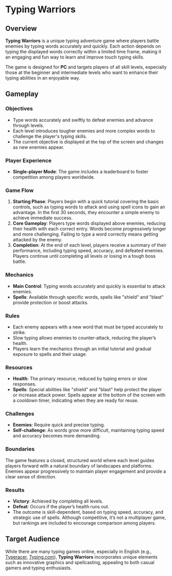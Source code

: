 # Typing Warriors

## Overview
**Typing Warriors** is a unique typing adventure game where players battle enemies by typing words accurately and quickly. Each action depends on typing the displayed words correctly within a limited time frame, making it an engaging and fun way to learn and improve touch typing skills.

The game is designed for **PC** and targets players of all skill levels, especially those at the beginner and intermediate levels who want to enhance their typing abilities in an enjoyable way.

## Gameplay

### Objectives
- Type words accurately and swiftly to defeat enemies and advance through levels.
- Each level introduces tougher enemies and more complex words to challenge the player's typing skills.
- The current objective is displayed at the top of the screen and changes as new enemies appear.

### Player Experience
- **Single-player Mode**: The game includes a leaderboard to foster competition among players worldwide.

### Game Flow
1. **Starting Phase**: Players begin with a quick tutorial covering the basic controls, such as typing words to attack and using spell icons to gain an advantage. In the first 30 seconds, they encounter a simple enemy to achieve immediate success.
2. **Core Gameplay**: Players type words displayed above enemies, reducing their health with each correct entry. Words become progressively longer and more challenging. Failing to type a word correctly means getting attacked by the enemy.
3. **Completion**: At the end of each level, players receive a summary of their performance, including typing speed, accuracy, and defeated enemies. Players continue until completing all levels or losing in a tough boss battle.

### Mechanics
- **Main Control**: Typing words accurately and quickly is essential to attack enemies.
- **Spells**: Available through specific words, spells like "shield" and "blast" provide protection or boost attacks.
  
### Rules
- Each enemy appears with a new word that must be typed accurately to strike.
- Slow typing allows enemies to counter-attack, reducing the player’s health.
- Players learn the mechanics through an initial tutorial and gradual exposure to spells and their usage.

### Resources
- **Health**: The primary resource, reduced by typing errors or slow responses.
- **Spells**: Special abilities like "shield" and "blast" help protect the player or increase attack power. Spells appear at the bottom of the screen with a cooldown timer, indicating when they are ready for reuse.

### Challenges
- **Enemies**: Require quick and precise typing.
- **Self-challenge**: As words grow more difficult, maintaining typing speed and accuracy becomes more demanding.

### Boundaries
The game features a closed, structured world where each level guides players forward with a natural boundary of landscapes and platforms. Enemies appear progressively to maintain player engagement and provide a clear sense of direction.

### Results
- **Victory**: Achieved by completing all levels.
- **Defeat**: Occurs if the player’s health runs out.
- The outcome is skill-dependent, based on typing speed, accuracy, and strategic use of spells. Although competitive, it’s not a multiplayer game, but rankings are included to encourage comparison among players.

## Target Audience
While there are many typing games online, especially in English (e.g., [Typeracer](https://play.typeracer.com), [Typing.com](https://www.typing.com/student/games)), **Typing Warriors** incorporates unique elements such as innovative graphics and spellcasting, appealing to both casual gamers and typing enthusiasts.
